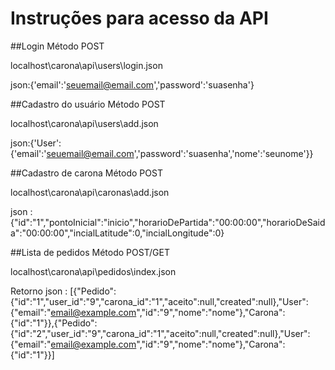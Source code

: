 # Instruções para acesso da API

##Login
  Método POST

  localhost\carona\api\users\login.json

  json:{'email':'seuemail@email.com','password':'suasenha'}

##Cadastro do usuário
  Método POST

  localhost\carona\api\users\add.json

  json:{'User':{'email':'seuemail@email.com','password':'suasenha','nome':'seunome'}}


##Cadastro de carona
  Método POST

  localhost\carona\api\caronas\add.json

  json : {"id":"1","pontoInicial":"inicio","horarioDePartida":"00:00:00","horarioDeSaida":"00:00:00","incialLatitude":0,"incialLongitude":0}

##Lista de pedidos
  Método POST/GET

  localhost\carona\api\pedidos\index.json

Retorno
  json : [{"Pedido":{"id":"1","user_id":"9","carona_id":"1","aceito":null,"created":null},"User":{"email":"email@example.com","id":"9","nome":"nome"},"Carona":{"id":"1"}},{"Pedido":{"id":"2","user_id":"9","carona_id":"1","aceito":null,"created":null},"User":{"email":"email@example.com","id":"9","nome":"nome"},"Carona":{"id":"1"}}]
